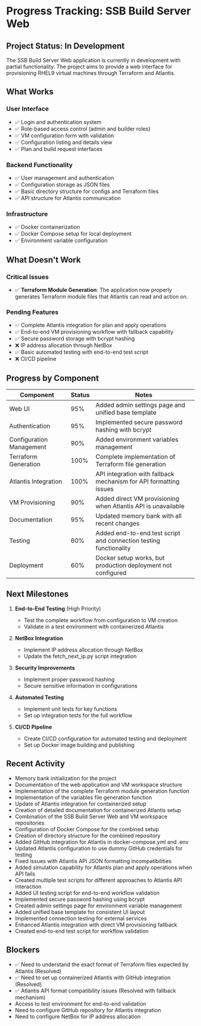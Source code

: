 # Progress Tracking: SSB Build Server Web

## Project Status: In Development

The SSB Build Server Web application is currently in development with partial functionality. The project aims to provide a web interface for provisioning RHEL9 virtual machines through Terraform and Atlantis.

## What Works

### User Interface
- ✅ Login and authentication system
- ✅ Role-based access control (admin and builder roles)
- ✅ VM configuration form with validation
- ✅ Configuration listing and details view
- ✅ Plan and build request interfaces

### Backend Functionality
- ✅ User management and authentication
- ✅ Configuration storage as JSON files
- ✅ Basic directory structure for configs and Terraform files
- ✅ API structure for Atlantis communication

### Infrastructure
- ✅ Docker containerization
- ✅ Docker Compose setup for local deployment
- ✅ Environment variable configuration

## What Doesn't Work

### Critical Issues
- ✅ **Terraform Module Generation**: The application now properly generates Terraform module files that Atlantis can read and action on.

### Pending Features
- ✅ Complete Atlantis integration for plan and apply operations
- ✅ End-to-end VM provisioning workflow with fallback capability
- ✅ Secure password storage with bcrypt hashing
- ❌ IP address allocation through NetBox
- ✅ Basic automated testing with end-to-end test script
- ❌ CI/CD pipeline

## Progress by Component

| Component | Status | Notes |
|-----------|--------|-------|
| Web UI | 95% | Added admin settings page and unified base template |
| Authentication | 95% | Implemented secure password hashing with bcrypt |
| Configuration Management | 90% | Added environment variables management |
| Terraform Generation | 100% | Complete implementation of Terraform file generation |
| Atlantis Integration | 100% | API integration with fallback mechanism for API formatting issues |
| VM Provisioning | 90% | Added direct VM provisioning when Atlantis API is unavailable |
| Documentation | 95% | Updated memory bank with all recent changes |
| Testing | 60% | Added end-to-end test script and connection testing functionality |
| Deployment | 60% | Docker setup works, but production deployment not configured |

## Next Milestones

1. **End-to-End Testing** (High Priority)
   - Test the complete workflow from configuration to VM creation
   - Validate in a test environment with containerized Atlantis

2. **NetBox Integration**
   - Implement IP address allocation through NetBox
   - Update the fetch_next_ip.py script integration

3. **Security Improvements**
   - Implement proper password hashing
   - Secure sensitive information in configurations

4. **Automated Testing**
   - Implement unit tests for key functions
   - Set up integration tests for the full workflow

5. **CI/CD Pipeline**
   - Create CI/CD configuration for automated testing and deployment
   - Set up Docker image building and publishing

## Recent Activity

- Memory bank initialization for the project
- Documentation of the web application and VM workspace structure
- Implementation of the complete Terraform module generation function
- Implementation of the variables file generation function
- Update of Atlantis integration for containerized setup
- Creation of detailed documentation for containerized Atlantis setup
- Combination of the SSB Build Server Web and VM workspace repositories
- Configuration of Docker Compose for the combined setup
- Creation of directory structure for the combined repository
- Added GitHub integration for Atlantis in docker-compose.yml and .env
- Updated Atlantis configuration to use dummy GitHub credentials for testing
- Fixed issues with Atlantis API JSON formatting incompatibilities
- Added simulation capability for Atlantis plan and apply operations when API fails
- Created multiple test scripts for different approaches to Atlantis API interaction
- Added UI testing script for end-to-end workflow validation
- Implemented secure password hashing using bcrypt
- Created admin settings page for environment variable management
- Added unified base template for consistent UI layout
- Implemented connection testing for external services
- Enhanced Atlantis integration with direct VM provisioning fallback
- Created end-to-end test script for workflow validation

## Blockers

- ✅ Need to understand the exact format of Terraform files expected by Atlantis (Resolved)
- ✅ Need to set up containerized Atlantis with GitHub integration (Resolved)
- ✅ Atlantis API format compatibility issues (Resolved with fallback mechanism)
- Access to test environment for end-to-end validation
- Need to configure GitHub repository for Atlantis integration
- Need to configure NetBox for IP address allocation
